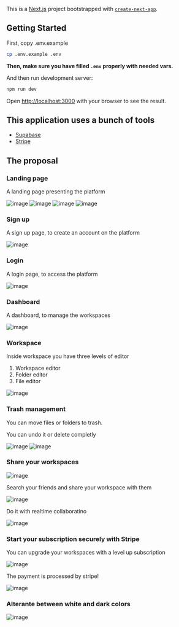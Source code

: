 This is a [Next.js](https://nextjs.org/) project bootstrapped with [`create-next-app`](https://github.com/vercel/next.js/tree/canary/packages/create-next-app).

## Getting Started

First, copy .env.example

```bash
cp .env.example .env
```

**Then, make sure you have filled `.env` properly with needed vars.**

And then run development server:

```bash
npm run dev
```

Open [http://localhost:3000](http://localhost:3000) with your browser to see the result.

## This application uses a bunch of tools

- [Supabase](https://supabase.com/)
- [Stripe](https://stripe.com/br)

## The proposal

### Landing page

A landing page presenting the platform

![image](./docs/landing-page.jpeg)
![image](./docs/landing-page-2.jpeg)
![image](./docs/landing-page-3.jpeg)
![image](./docs/landing-page-4.jpeg)

### Sign up

A sign up page, to create an account on the platform

![image](./docs/sign-up.jpeg)

### Login

A login page, to access the platform

![image](./docs/login.jpeg)

### Dashboard

A dashboard, to manage the workspaces

![image](./docs/dashboard.jpeg)

### Workspace

Inside workspace you have three levels of editor

1. Workspace editor
2. Folder editor
3. File editor

![image](./docs/editor.jpeg)

### Trash management

You can move files or folders to trash.

You can undo it or delete completly

![image](./docs/trash-modal.jpeg)
![image](./docs/in-trash-file.jpeg)

### Share your workspaces

![image](./docs/share-workspaces.jpeg)

Search your friends and share your workspace with them

![image](./docs/collaborator-search.jpeg)

Do it with realtime collaboratino

![image](./docs/realtime-collaboration.jpeg)

### Start your subscription securely with Stripe

You can upgrade your workspaces with a level up subscription

![image](./docs/subscription-modal.jpeg)

The payment is processed by stripe!

![image](./docs/pay-subscription.jpeg)

### Alterante between white and dark colors

![image](./docs/toggle-colors.jpeg)
